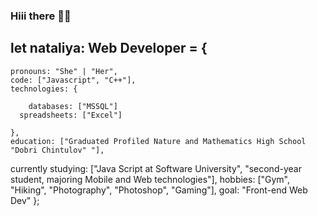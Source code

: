 ### Hiii there 👋🥰

## let nataliya: Web Developer = {
    pronouns: "She" | "Her",
    code: ["Javascript", "C++"],
    technologies: {
        
        databases: ["MSSQL"] 
      spreadsheets: ["Excel"] 

    },
    education: ["Graduated Profiled Nature and Mathematics High School "Dobri Chintulov" "],
  currently studying: ["Java Script at Software University", "second-year student, majoring Mobile and Web technologies"],
    hobbies: ["Gym", "Hiking", "Photography", "Photoshop", "Gaming"],
    goal: "Front-end Web Dev"
};

